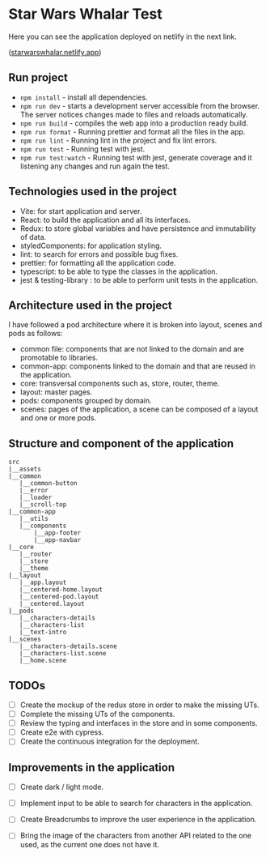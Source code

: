 # Star Wars Whalar Test
Here you can see the application deployed on netlify in the next link.

([starwarswhalar.netlify.app](https://starwarswhalar.netlify.app/))

## Run project

- `npm install` - install all dependencies.
- `npm run dev` - starts a development server accessible from the browser. The server notices changes made to files and reloads automatically.
- `npm run build` - compiles the web app into a production ready build.
- `npm run format` - Running prettier and format all the files in the app.
- `npm run lint` - Running lint in the project and fix lint errors.
- `npm run test` - Running test with jest.
- `npm run test:watch` - Running test with jest, generate coverage and it listening any changes and run again the test.

## Technologies used in the project

- Vite: for start application and server.
- React: to build the application and all its interfaces.
- Redux: to store global variables and have persistence and immutability of data.
- styledComponents: for application styling.
- lint: to search for errors and possible bug fixes.
- prettier: for formatting all the application code.
- typescript: to be able to type the classes in the application.
- jest & testing-library : to be able to perform unit tests in the application.

## Architecture used in the project

I have followed a pod architecture where it is broken into layout, scenes and pods as follows:

- common file: components that are not linked to the domain and are promotable to libraries.
- common-app: components linked to the domain and that are reused in the application.
- core: transversal components such as, store, router, theme.
- layout: master pages.
- pods: components grouped by domain.
- scenes: pages of the application, a scene can be composed of a layout and one or more pods. 

## Structure and component of the application

```
src
|__assets
|__common
   |__common-button
   |__error
   |__loader
   |__scroll-top
|__common-app
   |__utils
   |__components
       |__app-footer
       |__app-navbar       
|__core
   |__router
   |__store
   |__theme
|__layout
   |__app.layout
   |__centered-home.layout
   |__centered-pod.layout
   |__centered.layout
|__pods
   |__characters-details
   |__characters-list
   |__text-intro
|__scenes
   |__characters-details.scene
   |__characters-list.scene
   |__home.scene
 ```  
 

## TODOs

- [ ]  Create the mockup of the redux store in order to make the missing UTs.
- [ ]  Complete the missing UTs of the components.
- [ ]  Review the typing and interfaces in the store and in some components.
- [ ]  Create e2e with cypress.
- [ ]  Create the continuous integration for the deployment.

##  Improvements in the application

- [ ] Create dark / light mode.
- [ ] Implement input to be able to search for characters in the application.
- [ ] Create Breadcrumbs to improve the user experience in the application.
- [ ] Bring the image of the characters from another API related to the one used, as the current one does not have it.




